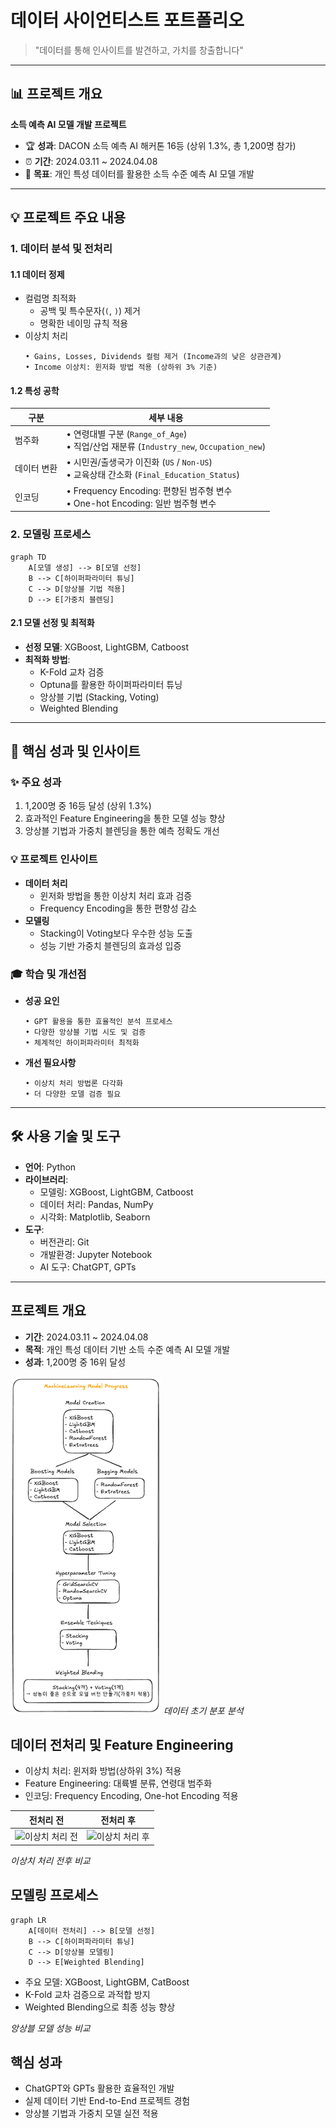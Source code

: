 # 데이터 사이언티스트 포트폴리오 
> "데이터를 통해 인사이트를 발견하고, 가치를 창출합니다"

---

## 📊 프로젝트 개요

**소득 예측 AI 모델 개발 프로젝트**
- 🏆 **성과**: DACON 소득 예측 AI 해커톤 16등 (상위 1.3%, 총 1,200명 참가)
- ⏰ **기간**: 2024.03.11 ~ 2024.04.08
- 🎯 **목표**: 개인 특성 데이터를 활용한 소득 수준 예측 AI 모델 개발

---

## 💡 프로젝트 주요 내용

### 1. 데이터 분석 및 전처리

#### 1.1 데이터 정제
- 컬럼명 최적화
  - 공백 및 특수문자(`(`, `)`) 제거
  - 명확한 네이밍 규칙 적용
- 이상치 처리
  ```
  • Gains, Losses, Dividends 컬럼 제거 (Income과의 낮은 상관관계)
  • Income 이상치: 윈저화 방법 적용 (상하위 3% 기준)
  ```

#### 1.2 특성 공학
| 구분 | 세부 내용 |
|------|-----------|
| 범주화 | • 연령대별 구분 (`Range_of_Age`)</br> • 직업/산업 재분류 (`Industry_new`, `Occupation_new`) |
| 데이터 변환 | • 시민권/출생국가 이진화 (`US` / `Non-US`)</br> • 교육상태 간소화 (`Final_Education_Status`) |
| 인코딩 | • Frequency Encoding: 편향된 범주형 변수</br> • One-hot Encoding: 일반 범주형 변수 |

### 2. 모델링 프로세스

```mermaid
graph TD
    A[모델 생성] --> B[모델 선정]
    B --> C[하이퍼파라미터 튜닝]
    C --> D[앙상블 기법 적용]
    D --> E[가중치 블렌딩]
```

#### 2.1 모델 선정 및 최적화
- **선정 모델**: XGBoost, LightGBM, Catboost
- **최적화 방법**:
  - K-Fold 교차 검증
  - Optuna를 활용한 하이퍼파라미터 튜닝
  - 앙상블 기법 (Stacking, Voting)
  - Weighted Blending

---

## 🚀 핵심 성과 및 인사이트

### ✨ 주요 성과
1. 1,200명 중 16등 달성 (상위 1.3%)
2. 효과적인 Feature Engineering을 통한 모델 성능 향상
3. 앙상블 기법과 가중치 블렌딩을 통한 예측 정확도 개선

### 💡 프로젝트 인사이트
- **데이터 처리**
  - 윈저화 방법을 통한 이상치 처리 효과 검증
  - Frequency Encoding을 통한 편향성 감소
- **모델링**
  - Stacking이 Voting보다 우수한 성능 도출
  - 성능 기반 가중치 블렌딩의 효과성 입증

### 🎓 학습 및 개선점
- **성공 요인**
  ```
  • GPT 활용을 통한 효율적인 분석 프로세스
  • 다양한 앙상블 기법 시도 및 검증
  • 체계적인 하이퍼파라미터 최적화
  ```
- **개선 필요사항**
  ```
  • 이상치 처리 방법론 다각화
  • 더 다양한 모델 검증 필요
  ```

---

## 🛠 사용 기술 및 도구

- **언어**: Python
- **라이브러리**: 
  - 모델링: XGBoost, LightGBM, Catboost
  - 데이터 처리: Pandas, NumPy
  - 시각화: Matplotlib, Seaborn
- **도구**: 
  - 버전관리: Git
  - 개발환경: Jupyter Notebook
  - AI 도구: ChatGPT, GPTs

---


## 프로젝트 개요
- **기간**: 2024.03.11 ~ 2024.04.08
- **목적**: 개인 특성 데이터 기반 소득 수준 예측 AI 모델 개발
- **성과**: 1,200명 중 16위 달성

![medium](images/competition/dacon_income_ai/process.png)
*데이터 초기 분포 분석*

## 데이터 전처리 및 Feature Engineering
- 이상치 처리: 윈저화 방법(상하위 3%) 적용
- Feature Engineering: 대륙별 분류, 연령대 범주화
- 인코딩: Frequency Encoding, One-hot Encoding 적용

| 전처리 전 | 전처리 후 |
|:---:|:---:|
| ![이상치 처리 전](Untitled.png) | ![이상치 처리 후](Untitled.png) |
*이상치 처리 전후 비교*

## 모델링 프로세스
```mermaid
graph LR
    A[데이터 전처리] --> B[모델 선정]
    B --> C[하이퍼파라미터 튜닝]
    C --> D[앙상블 모델링]
    D --> E[Weighted Blending]
```

- 주요 모델: XGBoost, LightGBM, CatBoost
- K-Fold 교차 검증으로 과적합 방지
- Weighted Blending으로 최종 성능 향상

*앙상블 모델 성능 비교*

## 핵심 성과
- ChatGPT와 GPTs 활용한 효율적인 개발
- 실제 데이터 기반 End-to-End 프로젝트 경험
- 앙상블 기법과 가중치 모델 실전 적용

